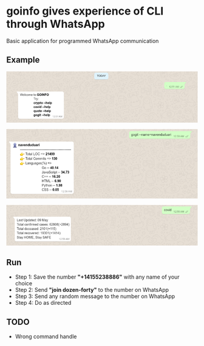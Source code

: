 # **goinfo** gives experience of CLI through WhatsApp 
Basic application for programmed WhatsApp communication

## Example
![welcome](./example/welcome.png)

![gogit](./example/gogit.png)

![covid](./example/covid.png)

## Run
* Step 1: Save the number **"+14155238886"** with any name of your choice
* Step 2: Send **"join dozen-forty"** to the number on WhatsApp
* Step 3: Send any random message to the number on WhatsApp
* Step 4: Do as directed

## TODO
* Wrong command handle